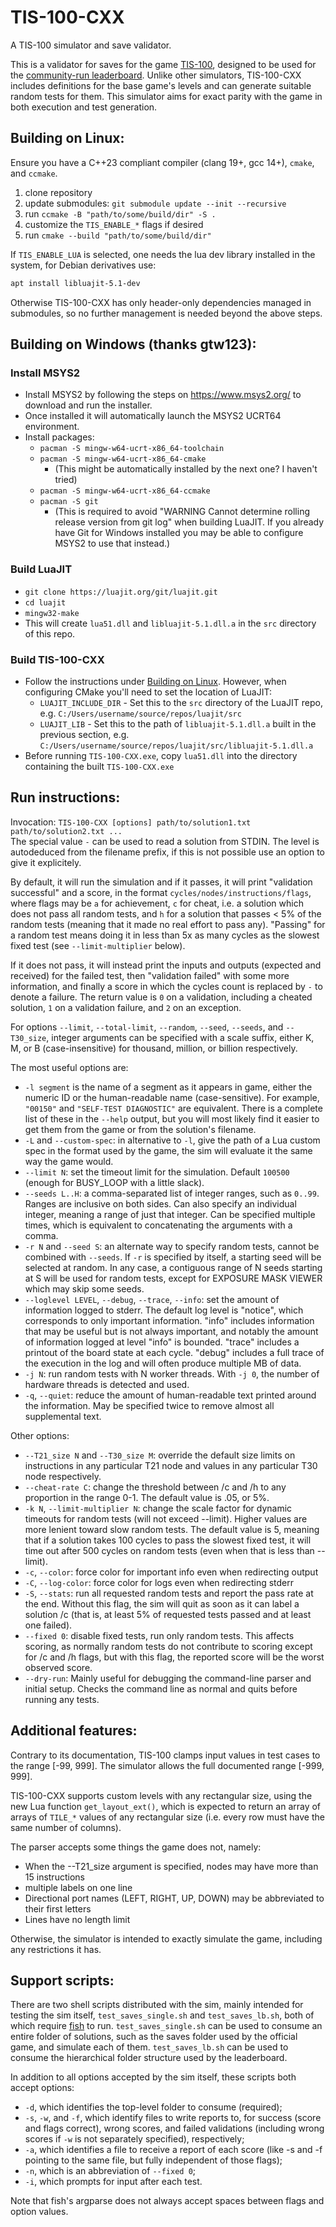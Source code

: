 # TIS-100-CXX
A TIS-100 simulator and save validator.

This is a validator for saves for the game
[TIS-100](https://zachtronics.com/tis-100/), designed to be used for the 
[community-run leaderboard](https://www.reddit.com/r/tis100/wiki/index). Unlike
other simulators, TIS-100-CXX includes definitions for the base game's levels
and can generate suitable random tests for them. This simulator aims for exact
parity with the game in both execution and test generation.

## Building on Linux:

Ensure you have a C++23 compliant compiler (clang 19+, gcc 14+), `cmake`, and
`ccmake`.

1. clone repository
2. update submodules: `git submodule update --init --recursive`
3. run `ccmake -B "path/to/some/build/dir" -S .`
4. customize the `TIS_ENABLE_*` flags if desired
5. run `cmake --build "path/to/some/build/dir"`

If `TIS_ENABLE_LUA` is selected, one needs the lua dev library installed in the
system,
for Debian derivatives use:
```sh
apt install libluajit-5.1-dev
```

Otherwise TIS-100-CXX has only header-only dependencies managed in submodules,
so no further management is needed beyond the above steps.

## Building on Windows (thanks gtw123):

### Install MSYS2
* Install MSYS2 by following the steps on https://www.msys2.org/ to download and
  run the installer.
* Once installed it will automatically launch the MSYS2 UCRT64 environment.
* Install packages:
  * `pacman -S mingw-w64-ucrt-x86_64-toolchain`
  * `pacman -S mingw-w64-ucrt-x86_64-cmake`
    * (This might be automatically installed by the next one? I haven't tried)
  * `pacman -S mingw-w64-ucrt-x86_64-ccmake`
  * `pacman -S git`
    * (This is required to avoid "WARNING Cannot determine rolling release
	  version from git log" when building LuaJIT. If you already have Git for
	  Windows installed you may be able to configure MSYS2 to use that instead.)

### Build LuaJIT
* `git clone https://luajit.org/git/luajit.git`
* `cd luajit`
* `mingw32-make`
* This will create `lua51.dll` and `libluajit-5.1.dll.a` in the `src` directory
  of this repo.

### Build TIS-100-CXX
* Follow the instructions under [Building on Linux](#building-on-linux).
  However, when configuring CMake you'll need to set the location of LuaJIT:
  * `LUAJIT_INCLUDE_DIR` - Set this to the `src` directory of the LuaJIT repo,
    e.g. `C:/Users/username/source/repos/luajit/src`
  * `LUAJIT_LIB` - Set this to the path of `libluajit-5.1.dll.a` built in the previous
    section, e.g. `C:/Users/username/source/repos/luajit/src/libluajit-5.1.dll.a`
* Before running `TIS-100-CXX.exe`, copy `lua51.dll` into the directory
  containing the built `TIS-100-CXX.exe`

## Run instructions:

Invocation:
`TIS-100-CXX [options] path/to/solution1.txt path/to/solution2.txt ...`  
The special value `-` can be used to read a solution from STDIN.
The level is autodeduced from the filename prefix, if this is not possible
use an option to give it explicitely.

By default, it will run the simulation and if it passes, it will print
"validation successful" and a score, in the format 
`cycles/nodes/instructions/flags`, where flags may be `a` for achievement,
`c` for cheat, i.e. a solution which does not pass all random tests,
and `h` for a solution that passes < 5% of the random tests
(meaning that it made no real effort to pass any). "Passing" for a random test
means doing it in less than 5x as many cycles as the slowest fixed test (see
`--limit-multiplier` below).

If it does not pass, it will instead print the inputs and outputs
(expected and received) for the failed test, then
"validation failed" with some more information, and finally a score in which
the cycles count is replaced by `-` to denote a failure. The return value is `0`
on a validation, including a cheated solution, `1` on a validation failure,
and `2` on an exception.

For options `--limit`, `--total-limit`, `--random`, `--seed`, `--seeds`,
and `--T30_size`, integer arguments can be specified with a scale suffix,
either K, M, or B (case-insensitive) for thousand, million, or billion
respectively.

The most useful options are:
- `-l segment` is the name of a segment as it appears in game, either the
  numeric ID or the human-readable name (case-sensitive). For example, `"00150"`
  and `"SELF-TEST DIAGNOSTIC"` are equivalent. There is a complete list of these
  in the `--help` output, but you will most likely find it easier to get them
  from the game or from the solution's filename.
- `-L` and `--custom-spec`: in alternative to `-l`, give the path of
  a Lua custom spec in the format used by the game, the sim will evaluate it
  the same way the game would.
- `--limit N`: set the timeout limit for the simulation. Default `100500`
  (enough for BUSY_LOOP with a little slack).
- `--seeds L..H`: a comma-separated list of integer ranges, such as `0..99`.
  Ranges are inclusive on both sides. Can also specify an individual integer,
  meaning a range of just that integer. Can be specified multiple times, which
  is equivalent to concatenating the arguments with a comma.
- `-r N` and `--seed S`: an alternate way to specify random tests, cannot be
  combined with `--seeds`. If `-r` is specified by itself, a starting seed will
  be selected at random. In any case, a contiguous range of N seeds starting at
  S will be used for random tests, except for EXPOSURE MASK VIEWER which may
  skip some seeds.
- `--loglevel LEVEL`, `--debug`, `--trace`, `--info`: set the amount of
  information logged to stderr. The default log level is "notice", which
  corresponds to only important information. "info" includes information that
  may be useful but is not always important, and notably the amount of
  information logged at level "info" is bounded. "trace" includes a printout
  of the board state at each cycle. "debug" includes a full trace of the
  execution in the log and will often produce multiple MB of data.
- `-j N`: run random tests with N worker threads. With `-j 0`, the number of
  hardware threads is detected and used.
- `-q`, `--quiet`: reduce the amount of human-readable text printed around the
  information. May be specified twice to remove almost all supplemental text.
  
Other options:
- `--T21_size N` and `--T30_size M`: override the default size limits on
  instructions in any particular T21 node and values in any particular T30 node
  respectively.
- `--cheat-rate C`: change the threshold between /c and /h to any proportion in
  the range 0-1. The default value is .05, or 5%.
- `-k N`, `--limit-multiplier N`: change the scale factor for dynamic timeouts
  for random tests (will not exceed --limit). Higher values are more lenient
  toward slow random tests. The default value is 5, meaning that if a solution
  takes 100 cycles to pass the slowest fixed test, it will time out after 500
  cycles on random tests (even when that is less than --limit).  
- `-c`, `--color`: force color for important info even when redirecting output
- `-C`, `--log-color`: force color for logs even when redirecting stderr
- `-S`, `--stats`: run all requested random tests and report the pass rate at
  the end. Without this flag, the sim will quit as soon as it can label a
  solution /c (that is, at least 5% of requested tests passed and at least one
  failed).
- `--fixed 0`: disable fixed tests, run only random tests. This affects scoring,
  as normally random tests do not contribute to scoring except for /c and /h
  flags, but with this flag, the reported score will be the worst observed
  score.
- `--dry-run`: Mainly useful for debugging the command-line parser and initial
  setup. Checks the command line as normal and quits before running any tests.

## Additional features:

Contrary to its documentation, TIS-100 clamps input values in test cases to the
range [-99, 999]. The simulator allows the full documented range [-999, 999].

TIS-100-CXX supports custom levels with any rectangular size, using the new Lua
function `get_layout_ext()`, which is expected to return an array of arrays of
`TILE_*` values of any rectangular size (i.e. every row must have the same
number of columns).

The parser accepts some things the game does not, namely:
- When the --T21_size argument is specified, nodes may have more than 15
  instructions
- multiple labels on one line
- Directional port names (LEFT, RIGHT, UP, DOWN) may be abbreviated to their
  first letters
- Lines have no length limit

Otherwise, the simulator is intended to exactly simulate the game, including any
restrictions it has.

## Support scripts:

There are two shell scripts distributed with the sim, mainly intended for
testing the sim itself, `test_saves_single.sh` and `test_saves_lb.sh`, both of
which require [fish](https://fishshell.com/) to run. `test_saves_single.sh`
can be used to consume an entire folder of solutions, such as the saves folder
used by the official game, and simulate each of them. `test_saves_lb.sh` can be
used to consume the hierarchical folder structure used by the leaderboard.

In addition to all options accepted by the sim itself, these scripts both
accept options:
- `-d`, which identifies the top-level folder to consume (required);
- `-s`, `-w`, and `-f`, which identify files to write reports to, for success
  (score and flags correct), wrong scores, and failed validations (including
  wrong scores if `-w` is not separately specified), respectively;
- `-a`, which identifies a file to receive a report of each score
  (like -s and -f pointing to the same file, but fully independent of those
  flags);
- `-n`, which is an abbreviation of `--fixed 0`;
- `-i`, which prompts for input after each test.

Note that fish's argparse does not always accept spaces between flags
and option values.
